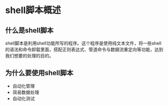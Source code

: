 # shell脚本概述
## 什么是shell脚本
shell脚本是利用shell功能所写的程序。这个程序是使用纯文本文件，将一些shell的语法和命令卸载里面，搭配正则表达式、管道命令与数据流重定向等功能，达到我们想要的处理的目的。
## 为什么要使用shell脚本
+ 自动化管理
+ 简易数据处理
+ 自动化测试

## 